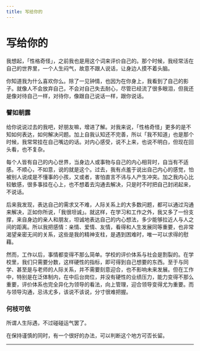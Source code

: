 ```yaml
---
title: 写给你的
---
```


# 写给你的

我想起，「性格奇怪」，之前我也是用这个词来评价自己的。那个时候，我经常活在自己的世界里，一个人生闷气，故意不跟人说话，让身边人摸不着头脑。

你知道我为什么喜欢你么。除了一见钟情，也因为在你身上，我看到了自己的影子。就像人不会放弃自己，不会对自己失去耐心，尽管已经流了很多眼泪，但我还是像对待自己一样，对待你，像跟自己说话一样，跟你说话。

### 譬如朝露

给你说说过去的我吧，好朋友嘛，增进了解。对我来说，「性格奇怪」更多的是不知如何表达，如何解决问题。加上自我认知还不完善，所以「我不知道」也是那个时候，我常常挂在自己嘴边的话。对内心感受，说不上来，也说不明白，但现在回头看，也不复杂。

每个人皆有自己的内心世界，当身边人或事物与自己的内心相背时，自当有不适感。不顺心，不如意，说的就是这个。过去，我有点羞于说出自己内心的感觉，怕被别人说成是不懂事的小孩，又或者，害怕直言不讳与人产生冲突。加之我内心比较敏感，很多事挂在心上，也不想着去沟通去解决，只是时不时把自己封闭起来，不说话。

后来我发现，表达自己的需求又不难，人际关系上的大多数问题，都可以通过沟通来解决，正如你所说，「我很坦诚」。就这样，在学习和工作之外，我又多了一份支撑，来自身边的亲人和朋友，坦诚地表达自己的内心想法，多少能够拉近人与人之间的距离。所以我把感情：亲情、爱情、友情，看得和人生发展同等重要，也非常渴望亲密无间的关系，这些是我的精神支柱，是遇到困难时，唯一可以求得的慰藉。

然而，工作以后，事情都变得不那么简单。学校的评价体系与社会是割裂的。在学校里，我们只需要分数，这样硬性的指标，即可得到自己想要的东西。至于与同学、甚至是与老师的人际关系，并不需要刻意迎合，也不影响未来发展。但在工作中，特别是在泛体制内，在中后台岗位，并没有硬性的业绩压力，能力变得不那么重要，评价体系也完全异化为领导的看法，向上管理，迎合领导变得尤为重要。而与领导沟通，忌讳尤多，该说不该说，分寸很难把握。

### 何枝可依

所谓人生际遇，不过碰碰运气罢了。

在保持谨慎的同时，有一个很好的办法，可以判断这个地方可否长留。

---

<script type="text/javascript" src="/include/tail.js"></script>

